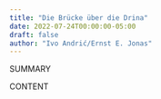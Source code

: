 ```yaml
---
title: "Die Brücke über die Drina"
date: 2022-07-24T00:00:00-05:00
draft: false
author: "Ivo Andrić/Ernst E. Jonas"
---
```


SUMMARY

<!--more-->

CONTENT